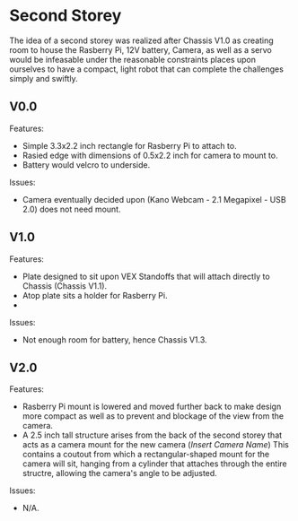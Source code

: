 # Second Storey
The idea of a second storey was realized after Chassis V1.0 as creating room to house the Rasberry Pi, 12V battery, Camera, as well as a servo would be infeasable under the reasonable constraints places upon ourselves to have a compact, light robot that can complete the challenges simply and swiftly.

## V0.0
Features:
  - Simple 3.3x2.2 inch rectangle for Rasberry Pi to attach to.
  - Rasied edge with dimensions of 0.5x2.2 inch for camera to mount to.
  - Battery would velcro to underside.

Issues:
  - Camera eventually decided upon (Kano Webcam - 2.1 Megapixel - USB 2.0) does not need mount.

## V1.0
Features:
  - Plate designed to sit upon VEX Standoffs that will attach directly to Chassis (Chassis V1.1).
  - Atop plate sits a holder for Rasberry Pi.
  - 
Issues:
  - Not enough room for battery, hence Chassis V1.3.

## V2.0
Features:
  - Rasberry Pi mount is lowered and moved further back to make design more compact as well as to prevent and blockage of the view from the camera.
  - A 2.5 inch tall structure arises from the back of the second storey that acts as a camera mount for the new camera (*Insert Camera Name*)
      This contains a coutout from which a rectangular-shaped mount for the camera will sit, hanging from a cylinder that attaches through the entire structre, allowing the camera's angle to be adjusted.
    
Issues:
  - N/A.
